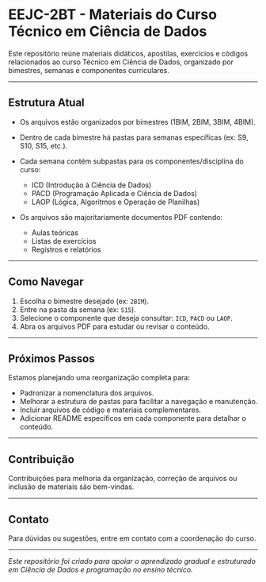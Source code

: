 ﻿# EEJC-2BT - Materiais do Curso Técnico em Ciência de Dados

Este repositório reúne materiais didáticos, apostilas, exercícios e códigos relacionados ao curso Técnico em Ciência de Dados, organizado por bimestres, semanas e componentes curriculares.

---

## Estrutura Atual

- Os arquivos estão organizados por bimestres (1BIM, 2BIM, 3BIM, 4BIM).  
- Dentro de cada bimestre há pastas para semanas específicas (ex: S9, S10, S15, etc.).  
- Cada semana contém subpastas para os componentes/disciplina do curso:  
  - ICD (Introdução à Ciência de Dados)  
  - PACD (Programação Aplicada e Ciência de Dados)  
  - LAOP (Lógica, Algoritmos e Operação de Planilhas)  

- Os arquivos são majoritariamente documentos PDF contendo:  
  - Aulas teóricas  
  - Listas de exercícios  
  - Registros e relatórios  

---

## Como Navegar

1. Escolha o bimestre desejado (ex: `2BIM`).
2. Entre na pasta da semana (ex: `S15`).
3. Selecione o componente que deseja consultar: `ICD`, `PACD` ou `LAOP`.
4. Abra os arquivos PDF para estudar ou revisar o conteúdo.

---

## Próximos Passos

Estamos planejando uma reorganização completa para:  
- Padronizar a nomenclatura dos arquivos.  
- Melhorar a estrutura de pastas para facilitar a navegação e manutenção.  
- Incluir arquivos de código e materiais complementares.  
- Adicionar README específicos em cada componente para detalhar o conteúdo.  

---

## Contribuição

Contribuições para melhoria da organização, correção de arquivos ou inclusão de materiais são bem-vindas.  

---

## Contato

Para dúvidas ou sugestões, entre em contato com a coordenação do curso.

---

*Este repositório foi criado para apoiar o aprendizado gradual e estruturado em Ciência de Dados e programação no ensino técnico.*
